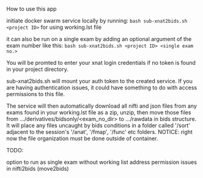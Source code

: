 How to use this app

initiate docker swarm service locally by running:
`bash sub-xnat2bids.sh <project ID>`
for using working.lst file

it can also be run on a single exam by adding an optional argument of the exam number like this:
`bash sub-xnat2bids.sh <project ID> <single exam no.>`

You will be promted to enter your xnat login credentials if no token is found in your project directory.

sub-xnat2bids.sh will mount your auth token to the created service. If you are having authentication issues, it could have something to do with access permissions to this file.

The service will then automatically download all nifti and json files from any exams found in your working.lst file as a zip, unzip, then move those files from .../derivatives/bidsonly/<exam_no_dir> to .../rawdata in bids structure. It will place any files uncaught by bids conditions in a folder called '/sort' adjacent to the session's '/anat', '/fmap', '/func' etc folders. NOTICE: right now the file organization must be done outside of container.

TODO:

option to run as single exam without working list
address permission issues in nifti2bids (move2bids)
